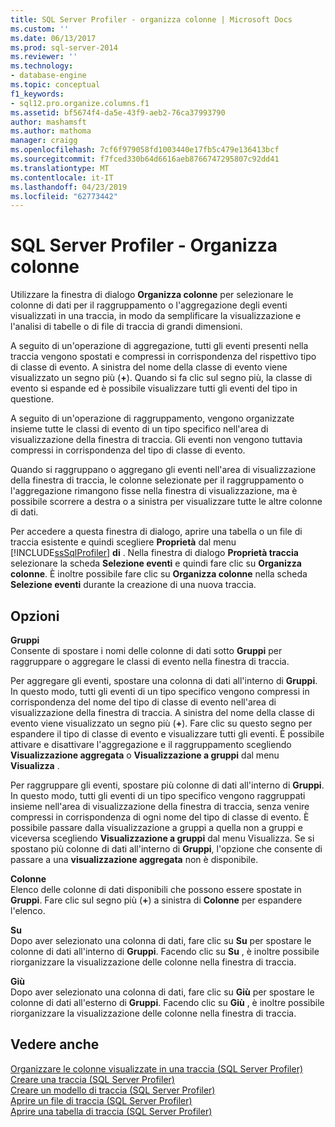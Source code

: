 ```yaml
---
title: SQL Server Profiler - organizza colonne | Microsoft Docs
ms.custom: ''
ms.date: 06/13/2017
ms.prod: sql-server-2014
ms.reviewer: ''
ms.technology:
- database-engine
ms.topic: conceptual
f1_keywords:
- sql12.pro.organize.columns.f1
ms.assetid: bf5674f4-da5e-43f9-aeb2-76ca37993790
author: mashamsft
ms.author: mathoma
manager: craigg
ms.openlocfilehash: 7cf6f979058fd1003440e17fb5c479e136413bcf
ms.sourcegitcommit: f7fced330b64d6616aeb8766747295807c92dd41
ms.translationtype: MT
ms.contentlocale: it-IT
ms.lasthandoff: 04/23/2019
ms.locfileid: "62773442"
---
```

# <a name="sql-server-profiler---organize-columns"></a>SQL Server Profiler - Organizza colonne
  Utilizzare la finestra di dialogo **Organizza colonne** per selezionare le colonne di dati per il raggruppamento o l'aggregazione degli eventi visualizzati in una traccia, in modo da semplificare la visualizzazione e l'analisi di tabelle o di file di traccia di grandi dimensioni.  
  
 A seguito di un'operazione di aggregazione, tutti gli eventi presenti nella traccia vengono spostati e compressi in corrispondenza del rispettivo tipo di classe di evento. A sinistra del nome della classe di evento viene visualizzato un segno più (**+**). Quando si fa clic sul segno più, la classe di evento si espande ed è possibile visualizzare tutti gli eventi del tipo in questione.  
  
 A seguito di un'operazione di raggruppamento, vengono organizzate insieme tutte le classi di evento di un tipo specifico nell'area di visualizzazione della finestra di traccia. Gli eventi non vengono tuttavia compressi in corrispondenza del tipo di classe di evento.  
  
 Quando si raggruppano o aggregano gli eventi nell'area di visualizzazione della finestra di traccia, le colonne selezionate per il raggruppamento o l'aggregazione rimangono fisse nella finestra di visualizzazione, ma è possibile scorrere a destra o a sinistra per visualizzare tutte le altre colonne di dati.  
  
 Per accedere a questa finestra di dialogo, aprire una tabella o un file di traccia esistente e quindi scegliere **Proprietà** dal menu [!INCLUDE[ssSqlProfiler](../includes/sssqlprofiler-md.md)] **di** . Nella finestra di dialogo **Proprietà traccia** selezionare la scheda **Selezione eventi** e quindi fare clic su **Organizza colonne**. È inoltre possibile fare clic su **Organizza colonne** nella scheda **Selezione eventi** durante la creazione di una nuova traccia.  
  
## <a name="options"></a>Opzioni  
 **Gruppi**  
 Consente di spostare i nomi delle colonne di dati sotto **Gruppi** per raggruppare o aggregare le classi di evento nella finestra di traccia.  
  
 Per aggregare gli eventi, spostare una colonna di dati all'interno di **Gruppi**. In questo modo, tutti gli eventi di un tipo specifico vengono compressi in corrispondenza del nome del tipo di classe di evento nell'area di visualizzazione della finestra di traccia. A sinistra del nome della classe di evento viene visualizzato un segno più (**+**). Fare clic su questo segno per espandere il tipo di classe di evento e visualizzare tutti gli eventi. È possibile attivare e disattivare l'aggregazione e il raggruppamento scegliendo **Visualizzazione aggregata** o **Visualizzazione a gruppi** dal menu **Visualizza** .  
  
 Per raggruppare gli eventi, spostare più colonne di dati all'interno di **Gruppi**. In questo modo, tutti gli eventi di un tipo specifico vengono raggruppati insieme nell'area di visualizzazione della finestra di traccia, senza venire compressi in corrispondenza di ogni nome del tipo di classe di evento. È possibile passare dalla visualizzazione a gruppi a quella non a gruppi e viceversa scegliendo **Visualizzazione a gruppi** dal menu Visualizza. Se si spostano più colonne di dati all'interno di **Gruppi**, l'opzione che consente di passare a una **visualizzazione aggregata** non è disponibile.  
  
 **Colonne**  
 Elenco delle colonne di dati disponibili che possono essere spostate in **Gruppi**. Fare clic sul segno più (**+**) a sinistra di **Colonne** per espandere l'elenco.  
  
 **Su**  
 Dopo aver selezionato una colonna di dati, fare clic su **Su** per spostare le colonne di dati all'interno di **Gruppi**. Facendo clic su **Su** , è inoltre possibile riorganizzare la visualizzazione delle colonne nella finestra di traccia.  
  
 **Giù**  
 Dopo aver selezionato una colonna di dati, fare clic su **Giù** per spostare le colonne di dati all'esterno di **Gruppi**. Facendo clic su **Giù** , è inoltre possibile riorganizzare la visualizzazione delle colonne nella finestra di traccia.  
  
## <a name="see-also"></a>Vedere anche  
 [Organizzare le colonne visualizzate in una traccia &#40;SQL Server Profiler&#41;](../tools/sql-server-profiler/organize-columns-displayed-in-a-trace-sql-server-profiler.md)   
 [Creare una traccia &#40;SQL Server Profiler&#41;](../tools/sql-server-profiler/create-a-trace-sql-server-profiler.md)   
 [Creare un modello di traccia &#40;SQL Server Profiler&#41;](../tools/sql-server-profiler/create-a-trace-template-sql-server-profiler.md)   
 [Aprire un file di traccia &#40;SQL Server Profiler&#41;](../tools/sql-server-profiler/open-a-trace-file-sql-server-profiler.md)   
 [Aprire una tabella di traccia &#40;SQL Server Profiler&#41;](../tools/sql-server-profiler/open-a-trace-table-sql-server-profiler.md)  
  
  
